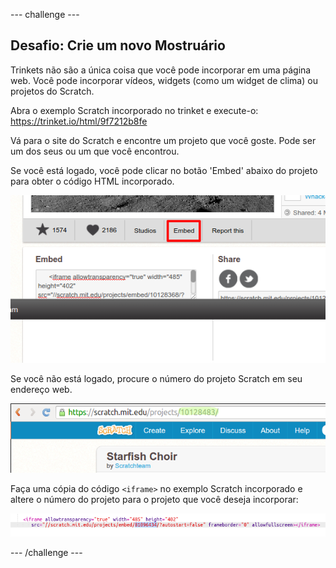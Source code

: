 \--- challenge \---

## Desafio: Crie um novo Mostruário

Trinkets não são a única coisa que você pode incorporar em uma página web. Você pode incorporar vídeos, widgets (como um widget de clima) ou projetos do Scratch.

Abra o exemplo Scratch incorporado no trinket e execute-o: <https://trinket.io/html/9f7212b8fe>

Vá para o site do Scratch e encontre um projeto que você goste. Pode ser um dos seus ou um que você encontrou.

Se você está logado, você pode clicar no botão 'Embed' abaixo do projeto para obter o código HTML incorporado.

![screenshot](images/scratch-embed.png)

Se você não está logado, procure o número do projeto Scratch em seu endereço web.

![screenshot](images/scratch-project-number.png)

Faça uma cópia do código `<iframe>` no exemplo Scratch incorporado e altere o número do projeto para o projeto que você deseja incorporar:

![screenshot](images/scratch-iframe.png)

\--- /challenge \---